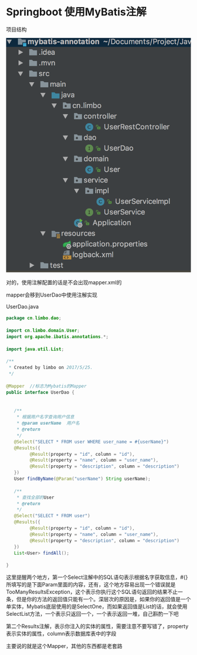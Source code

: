 # Springboot 使用MyBatis注解

项目结构

![structure](structure.png)

对的，使用注解配置的话是不会出现mapper.xml的

mapper会移到UserDao中使用注解实现

UserDao.java

```Java
package cn.limbo.dao;

import cn.limbo.domain.User;
import org.apache.ibatis.annotations.*;

import java.util.List;

/**
 * Created by limbo on 2017/5/25.
 */

@Mapper  //标志为Mybatis的Mapper
public interface UserDao {


   /**
    * 根据用户名字查询用户信息
    * @param userName  用户名
    * @return
    */
   @Select("SELECT * FROM user WHERE user_name = #{userName}")
   @Results({
         @Result(property = "id", column = "id"),
         @Result(property = "name", column = "user_name"),
         @Result(property = "description", column = "description")
   })
   User findByName(@Param("userName") String userName);

   /**
    * 查找全部的User
    * @return
    */
   @Select("SELECT * FROM user")
   @Results({
         @Result(property = "id", column = "id"),
         @Result(property = "name", column = "user_name"),
         @Result(property = "description", column = "description")
   })
   List<User> findAll();

}
```

这里提醒两个地方，第一个Select注解中的SQL语句表示根据名字获取信息，#{}所填写的是下面Param里面的内容，还有，这个地方容易出现一个错误就是TooManyResultsException，这个表示你执行这个SQL语句返回的结果不止一条，但是你的方法的返回值只能有一个。深层次的原因是，如果你的返回值是一个单实体，Mybatis底层使用的是SelectOne，而如果返回值是List的话，就会使用SelectList方法，一个表示只返回一个，一个表示返回一堆，自己斟酌一下吧

第二个Results注解，表示你注入的实体的属性，需要注意不要写错了，property表示实体的属性，column表示数据库表中的字段

主要说的就是这个Mapper，其他的东西都是老套路